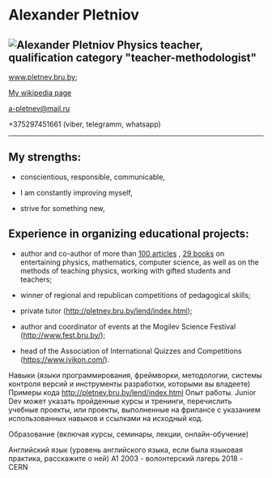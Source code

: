 # Alexander Pletniov
![Alexander Pletniov](/путь/к/изображению.jpg)
Physics teacher, qualification category "teacher-methodologist"
---
<a href="http://pletnev.bru.by/lend/index.html">www.pletnev.bru.by</a>; 

<a href="https://ru.wikipedia.org/wiki/Плетнёв,_Александр_Эдуардович">My wikipedia page</a>

a-pletnev@mail.ru

+375297451661 (viber, telegramm, whatsapp)


---

## Му strengths:

* conscientious, responsible, communicable,

* I am constantly improving myself,

* strive for something new,

## Experience in organizing educational projects:
* author and co-author of more than <a href="http://pletnev.bru.by/load/ads/ads/moi_publiukacii/39-1-0-173">100 articles</a>
, <a href="http://pletnev.moy.su/index/knigi/0-12">29 books</a> on entertaining physics, mathematics, computer science, as well as on the methods of teaching physics, working with gifted students and teachers;

* winner of regional and republican competitions of pedagogical skills;

* private tutor (http://pletnev.bru.by/lend/index.html);

* author and coordinator of events at the Mogilev Science Festival (http://www.fest.bru.by/);

* head of the Association of International Quizzes and Competitions (https://www.ivikon.com/).

Навыки (языки программирования, фреймворки, методологии, системы контроля версий и инструменты разработки, которыми вы владеете)
Примеры кода
http://pletnev.bru.by/lend/index.html
Опыт работы. Junior Dev может указать пройденные курсы и тренинги, перечислить учебные проекты, или проекты, выполненные на фрилансе с указанием использованных навыков и ссылками на исходный код.

Образование (включая курсы, семинары, лекции, онлайн-обучение)

Английский язык (уровень английского языка, если была языковая практика, расскажите о ней)
A1
2003 - волонтерский лагерь
2018 - CERN
